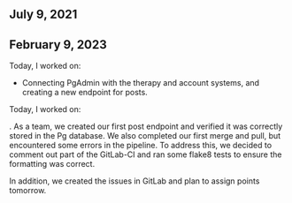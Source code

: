 ## July 9, 2021

## February 9, 2023

Today, I worked on:

* Connecting PgAdmin with the therapy and account systems, and creating a new endpoint for posts.

Today, I worked on:

.
As a team, we created our first post endpoint and verified it was correctly stored in the Pg database. We also completed our first merge and pull, but encountered some errors in the pipeline. To address this, we decided to comment out part of the GitLab-CI and ran some flake8 tests to ensure the formatting was correct.

In addition, we created the issues in GitLab and plan to assign points tomorrow.